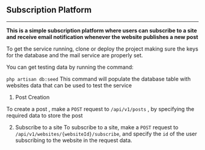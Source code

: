 ## Subscription Platform
****

**This is a simple subscription platform where users can subscribe to a site and 
receive email notification whenever the website publishes a new post**

To get the service running, clone or deploy the project making sure the keys for 
the database and the mail service are properly set.

You can get testing data by running the command:

``php artisan db:seed``
This command will populate the database table with websites data that can be
used to test the service

1. Post Creation

To create a post , make a `POST` request to `/api/v1/posts` , by specifying the required
data to store the post

2. Subscribe to a site
To subscribe to a site, make a `POST` request to `/api/v1/websites/{websiteId}/subscribe`, and 
specify the `id` of the user subscribing to the website in the request data.
